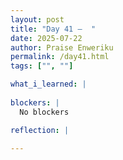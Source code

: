 ```yaml
---
layout: post
title: "Day 41 –  "
date: 2025-07-22
author: Praise Enweriku
permalink: /day41.html
tags: ["", ""]

what_i_learned: |
  
blockers: |
  No blockers

reflection: |
  
---
```


